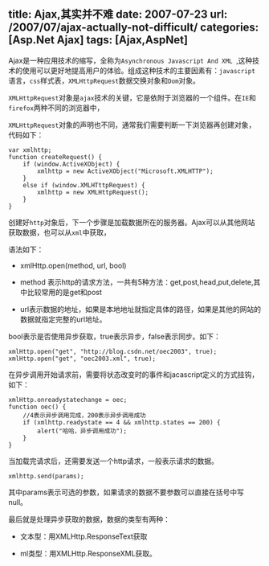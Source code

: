 title:  Ajax,其实并不难
date:  2007-07-23
url:  /2007/07/ajax-actually-not-difficult/
categories: [Asp.Net Ajax]
tags:  [Ajax,AspNet]
---

Ajax是一种应用技术的缩写，全称为`Asynchronous Javascript And XML `,这种技术的使用可以更好地提高用户的体验。组成这种技术的主要因素有：`javascript`语言，`css`样式表，`XMLHttpRequest`数据交换对象和`Dom`对象。
<!--more-->
`XMLHttpRequest`对象是`ajax`技术的关键，它是依附于浏览器的一个组件。在`IE`和`firefox`两种不同的浏览器中，

`XMLHttpRequest`对象的声明也不同，通常我们需要判断一下浏览器再创建对象，代码如下：

```
var xmlhttp;
function createRequest() {
    if (window.ActiveXObject) {
        xmlhttp = new ActiveXObject("Microsoft.XMLHTTP");
    }
    else if (window.XMLHTttpRequest) {
        xmlhttp = new XMLHttpRequest();
    }
}
```

创建好`http`对象后，下一个步骤是加载数据所在的服务器。Ajax可以从其他网站获取数据，也可以从`xml`中获取，

语法如下：

*   xmlHttp.open(method, url, bool)

*   method 表示http的请求方法，一共有5种方法：get,post,head,put,delete,其中比较常用的是get和post

*   url表示数据的地址，如果是本地地址就指定具体的路径，如果是其他的网站的数据就指定完整的url地址。

bool表示是否使用异步获取，true表示异步，false表示同步。如下：

```
xmlHttp.open("get", "http://blog.csdn.net/oec2003", true);
xmlHttp.open("get", "oec2003.xml", true);
```

在异步调用开始请求前，需要将状态改变时的事件和jacascript定义的方式挂钩，如下：

```
xmlHttp.onreadystatechange = oec;
function oec() {
    //4表示异步调用完成，200表示异步调用成功
    if (xmlhttp.readystate == 4 && xmlhttp.states == 200) {
        alert("哈哈，异步调用成功");
    }
}
```

当加载完请求后，还需要发送一个http请求，一般表示请求的数据。

```
xmlhttp.send(params);
```

其中params表示可选的参数，如果请求的数据不要参数可以直接在括号中写null。

最后就是处理异步获取的数据，数据的类型有两种：

*   文本型：用XMLHttp.ResponseText获取

*   ml类型：用XMLHttp.ResponseXML获取。


